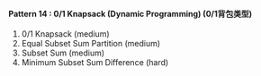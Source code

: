 #### Pattern 14 : 0/1 Knapsack (Dynamic Programming) (0/1背包类型)
1. 0/1 Knapsack (medium)
2. Equal Subset Sum Partition (medium)
3. Subset Sum (medium)
4. Minimum Subset Sum Difference (hard)
